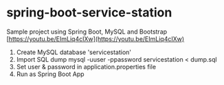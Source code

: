 # spring-boot-service-station
Sample project using Spring Boot, MySQL and Bootstrap
[https://youtu.be/EImLiq4cIXw](https://youtu.be/EImLiq4cIXw)

1. Create MySQL database 'servicestation'
2. Import SQL dump mysql -uuser -ppassword servicestation < dump.sql
3. Set user & password in application.properties file
4. Run as Spring Boot App

